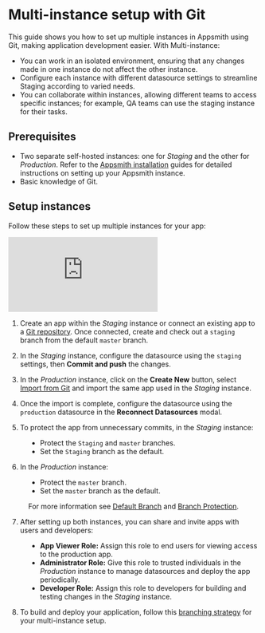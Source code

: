 # Multi-instance setup with Git 

This guide shows you how to set up multiple instances in Appsmith using Git, making application development easier. With Multi-instance:

* You can work in an isolated environment, ensuring that any changes made in one instance do not affect the other instance.
* Configure each instance with different datasource settings to streamline Staging according to varied needs.
* You can collaborate within instances, allowing different teams to access specific instances; for example, QA teams can use the staging instance for their tasks.



## Prerequisites

* Two separate self-hosted instances: one for *Staging* and the other for *Production*. Refer to the [Appsmith installation](/getting-started/setup/installation-guides) guides for detailed instructions on setting up your Appsmith instance.
* Basic knowledge of Git.





 <ZoomImage
        src="/img/git-new-ins.png"
        alt=""
        caption=""
        lazyLoad="true"
/>


## Setup instances

Follow these steps to set up multiple instances for your app:


<div style={{ position: "relative", paddingBottom: "calc(50.520833333333336% + 41px)", height: "0", width: "100%" }}>
  <iframe src="https://demo.arcade.software/KW8UHVsaBJquF3TNfNiE?embed" frameborder="0" loading="lazy" webkitallowfullscreen mozallowfullscreen allowfullscreen style={{ position: "absolute", top: "0", left: "0", width: "100%", height: "100%", colorScheme: "light" }} title="Appsmith | Connect Data">
  </iframe>
</div>

1. Create an app within the *Staging* instance or connect an existing app to a [Git repository](/advanced-concepts/version-control-with-git/connecting-to-git-repository). Once connected, create and check out a `staging` branch from the default `master` branch.

2. In the *Staging* instance, configure the datasource using the `staging` settings, then **Commit and push** the changes.

3. In the *Production* instance, click on the **Create New** button, select [Import from Git](/advanced-concepts/version-control-with-git/import-from-repository) and import the same app used in the *Staging* instance.

4. Once the import is complete, configure the datasource using the `production` datasource in the **Reconnect Datasources** modal.

5. To protect the app from unnecessary commits, in the *Staging* instance:

<dd>

* Protect the `Staging` and `master` branches.
* Set the `Staging` branch as the default.

</dd>

6. In the *Production* instance:

<dd>

* Protect the `master` branch.
* Set the `master` branch as the default.

For more information see [Default Branch](/advanced-concepts/version-control-with-git/working-with-branches#default-branch) and [Branch Protection](/advanced-concepts/version-control-with-git/working-with-branches#branch-protection).

</dd>

7. After setting up both instances, you can share and invite apps with users and developers:

<dd>

* **App Viewer Role:** Assign this role to end users for viewing access to the production app.
* **Administrator Role:** Give this role to trusted individuals in the *Production* instance to manage datasources and deploy the app periodically.
* **Developer Role:** Assign this role to developers for building and testing changes in the *Staging* instance.

</dd>

8. To build and deploy your application, follow this [branching strategy](/advanced-concepts/version-control-with-git/best-practices#use-branching-strategy) for your multi-instance setup. 
